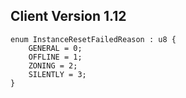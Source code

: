 ## Client Version 1.12

```rust,ignore
enum InstanceResetFailedReason : u8 {
    GENERAL = 0;    
    OFFLINE = 1;    
    ZONING = 2;    
    SILENTLY = 3;    
}

```
